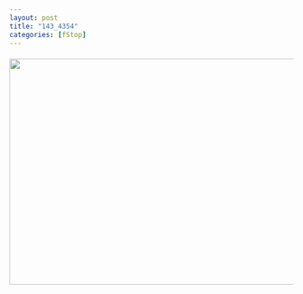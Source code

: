 ```yaml
---
layout: post
title: "143_4354"
categories: [fStop]
---
```

<center><a href="/photo/journal/143_4354.html"><img src="http://www.botzilla.com/bpix/143_4354.jpg" width=600 height=400 border=0 vspace=6></a></center>


